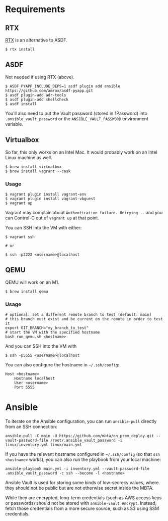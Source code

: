 # Requirements

## RTX

[RTX](https://github.com/jdxcode/rtx) is an alternative to ASDF.

``` shell
$ rtx install
```

## ASDF

Not needed if using RTX (above).

``` shell
$ ASDF_PYAPP_INCLUDE_DEPS=1 asdf plugin add ansible https://github.com/amrox/asdf-pyapp.git
$ asdf plugin-add adr-tools
$ asdf plugin-add shellcheck
$ asdf install
```

You'll also need to put the Vault password (stored in 1Password) into
`.ansible_vault_password` or the `ANSIBLE_VAULT_PASSWORD` environment variable.

## Virtualbox 

So far, this only works on an Intel Mac. It would probably work on an Intel Linux machine as well.

``` shell
$ brew install virtualbox
$ brew install vagrant --cask
```

### Usage
``` shell
$ vagrant plugin install vagrant-env
$ vagrant plugin install vagrant-vbguest
$ vagrant up
```

Vagrant may complain about `Authentication failure. Retrying...` and you can Control-C out of `vagrant up` at that point. 

You can SSH into the VM with either:

``` shell
$ vagrant ssh

# or 

$ ssh -p2222 <username>@localhost
```

## QEMU

QEMU will work on an M1.

``` shell
$ brew install qemu
```

### Usage

``` shell
# optional: set a different remote branch to test (default: main)
# this branch must exist and be current on the remote in order to test it
export GIT_BRANCH="my_branch_to_test"
# start the VM with the specified hostname
bash run_qemu.sh <hostname>
```

And you can SSH into the VM with

``` shell
$ ssh -p5555 <username>@localhost
```

You can also configure the hostname in `~/.ssh/config`:

``` ssh-config
Host <hostname>
    Hostname localhost
    User <username>
    Port 5555
```

# Ansible

To iterate on the Ansible configuration, you can run `ansible-pull` directly from an SSH connection:

``` shell
ansible-pull -C main -U https://github.com/mbta/on_prem_deploy.git --vault-password-file /root/.ansible_vault_password -i linux/inventory.yml linux/main.yml
```

If you have the relevant hostname configured in `~/.ssh/config` (so that `ssh <hostname>` works), you can also run the playbook from your local machine:

``` shell
ansible-playbook main.yml -i inventory.yml --vault-password-file .ansible_vault_password -c ssh --become -l <hostname>
```

Ansible Vault is used for storing some kinds of low-secrecy values, where they
should not be public but are not otherwise secret inside the MBTA.

While they are encrypted, long-term credentials (such as AWS access keys or
passwords) should not be stored with `ansible-vault encrypt`. Instead, fetch
those credentials from a more secure source, such as S3 using SSM credentials.
